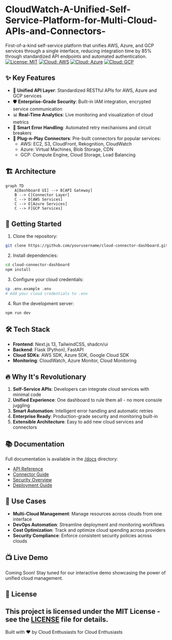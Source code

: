 # CloudWatch-A-Unified-Self-Service-Platform-for-Multi-Cloud-APIs-and-Connectors-
First-of-a-kind self-service platform that unifies AWS, Azure, and GCP services through a single interface, reducing integration time by 85% through standardized API endpoints and automated authentication.
[![License: MIT](https://img.shields.io/badge/License-MIT-yellow.svg)](https://opensource.org/licenses/MIT)
[![Cloud: AWS](https://img.shields.io/badge/Cloud-AWS-orange)](https://aws.amazon.com/)
[![Cloud: Azure](https://img.shields.io/badge/Cloud-Azure-blue)](https://azure.microsoft.com/)
[![Cloud: GCP](https://img.shields.io/badge/Cloud-GCP-red)](https://cloud.google.com/)
## ✨ Key Features
- 🔄 **Unified API Layer**: Standardized RESTful APIs for AWS, Azure and GCP services
- 🛡️ **Enterprise-Grade Security**: Built-in IAM integration, encrypted service communication
- 📊 **Real-Time Analytics**: Live monitoring and visualization of cloud metrics
- 🚦 **Smart Error Handling**: Automated retry mechanisms and circuit breakers
- 🔌 **Plug-n-Play Connectors**: Pre-built connectors for popular services:
  - AWS: EC2, S3, CloudFront, Rekognition, CloudWatch
  - Azure: Virtual Machines, Blob Storage, CDN
  - GCP: Compute Engine, Cloud Storage, Load Balancing
## 🏗️ Architecture
```mermaid
graph TD
    A[Dashboard UI] --> B[API Gateway]
    B --> C[Connector Layer]
    C --> D[AWS Services]
    C --> E[Azure Services]
    C --> F[GCP Services]
```
## 🚀 Getting Started
1. Clone the repository:
```bash
git clone https://github.com/yourusername/cloud-connector-dashboard.git
```
2. Install dependencies:
```bash
cd cloud-connector-dashboard
npm install
```
3. Configure your cloud credentials:
```bash
cp .env.example .env
# Add your cloud credentials to .env
```
4. Run the development server:
```bash
npm run dev
```
## 🛠️ Tech Stack
- **Frontend**: Next.js 13, TailwindCSS, shadcn/ui
- **Backend**: Flask (Python), FastAPI
- **Cloud SDKs**: AWS SDK, Azure SDK, Google Cloud SDK
- **Monitoring**: CloudWatch, Azure Monitor, Cloud Monitoring
## 🔥 Why It's Revolutionary
1. **Self-Service APIs**: Developers can integrate cloud services with minimal code
2. **Unified Experience**: One dashboard to rule them all - no more console juggling
3. **Smart Automation**: Intelligent error handling and automatic retries
4. **Enterprise Ready**: Production-grade security and monitoring built-in
5. **Extensible Architecture**: Easy to add new cloud services and connectors
## 📚 Documentation
Full documentation is available in the [/docs](./docs) directory:
- [API Reference](./docs/api-reference.md)
- [Connector Guide](./docs/connectors.md)
- [Security Overview](./docs/security.md)
- [Deployment Guide](./docs/deployment.md)
## 🎯 Use Cases
- **Multi-Cloud Management**: Manage resources across clouds from one interface
- **DevOps Automation**: Streamline deployment and monitoring workflows
- **Cost Optimization**: Track and optimize cloud spending across providers
- **Security Compliance**: Enforce consistent security policies across clouds
## 📺 Live Demo
Coming Soon! Stay tuned for our interactive demo showcasing the power of unified cloud management.
## 📝 License
This project is licensed under the MIT License - see the [LICENSE](LICENSE) file for details.
---
Built with ❤️ by Cloud Enthusiasts for Cloud Enthusiasts
